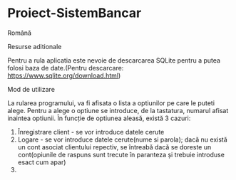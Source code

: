 # Proiect-SistemBancar

Română

  Resurse aditionale
    
  Pentru a rula aplicatia este nevoie de descarcarea SQLite pentru a putea folosi baza de date.(Pentru descarcare: https://www.sqlite.org/download.html)


Mod de utilizare

La rularea programului, va fi afisata o lista a optiunilor pe care le puteti alege. Pentru a alege o optiune se introduce, de la tastatura, numarul afisat inaintea optiunii.
În funcție de optiunea aleasă, există 3 cazuri:
  1. Înregistrare client - se vor introduce datele cerute
  2. Logare - se vor introduce datele cerute(nume si parola); dacă nu există un cont asociat clientului repectiv, se întreabă dacă se doreste un cont(opiunile de raspuns sunt trecute în paranteza și trebuie introduse esact cum apar)
  3. 
  
